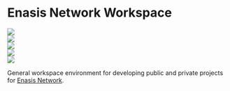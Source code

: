 # Enasis Network Workspace

<a href="https://enasisnetwork.github.io/workspace/validate/flake8.txt"><img src="https://enasisnetwork.github.io/workspace/badges/flake8.png"></a><br>
<a href="https://enasisnetwork.github.io/workspace/validate/pylint.txt"><img src="https://enasisnetwork.github.io/workspace/badges/pylint.png"></a><br>
<a href="https://enasisnetwork.github.io/workspace/validate/ruff.txt"><img src="https://enasisnetwork.github.io/workspace/badges/ruff.png"></a><br>
<a href="https://enasisnetwork.github.io/workspace/validate/mypy.txt"><img src="https://enasisnetwork.github.io/workspace/badges/mypy.png"></a><br>
<a href="https://enasisnetwork.github.io/workspace/validate/yamllint.txt"><img src="https://enasisnetwork.github.io/workspace/badges/yamllint.png"></a><br>

General workspace environment for developing public and private projects for
[Enasis Network](https://github.com/enasisnetwork).
